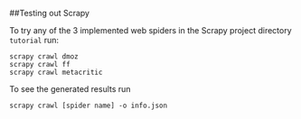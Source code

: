##Testing out Scrapy 

To try any of the 3 implemented web spiders in the Scrapy project directory `tutorial` run: 
```
scrapy crawl dmoz
scrapy crawl ff
scrapy crawl metacritic
```
To see the generated results run 
```
scrapy crawl [spider name] -o info.json
```

